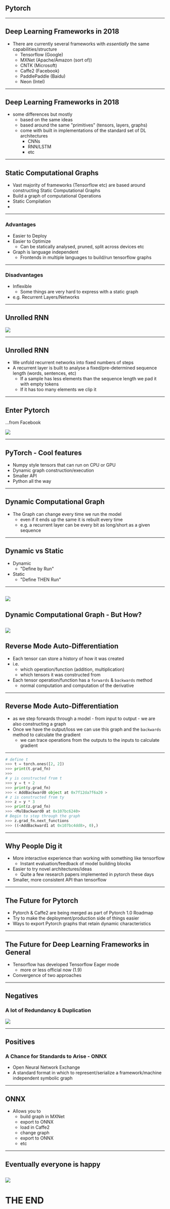 ## Pytorch
---
## Deep Learning Frameworks in 2018
- There are currently several frameworks with *essentially* the same capabilities/structure
    - Tensorflow (Google)
    - MXNet (Apache/Amazon (sort of))
    - CNTK (Microsoft)
    - Caffe2 (Facebook)
    - PaddlePaddle (Baidu)
    - Neon (Intel)
---
## Deep Learning Frameworks in 2018

- some differences but mostly
    - based on the same ideas
    - based around the same "primitives" (tensors, layers, graphs)
    - come with built in implementations of the standard set of DL architectures
        - CNNs
        - RNN/LSTM
        - etc
---
## Static Computational Graphs

- Vast majority of frameworks (Tensorflow etc) are based around constructing Static Computational Graphs
- Build a graph of computational Operations
- Static Compilation
-
---
### Advantages
- Easier to Deploy
- Easier to Optimize
    - Can be statically analysed, pruned, split across devices etc
- Graph is language independent
    - Frontends in multiple languages to build/run tensorflow graphs
---
### Disadvantages
- Inflexible
    - Some things are very hard to express with a static graph
- e.g. Recurrent Layers/Networks

---
## Unrolled RNN

![](/images/unrolled-rnn.png)

---
## Unrolled RNN

- We unfold recurrent networks into fixed numbers of steps
- A recurrent layer is built to analyse a fixed/pre-determined sequence length (words, sentences, etc)
    - If a sample has less elements than the sequence length we pad it with empty tokens
    - If it has too many elements we clip it
---
## Enter Pytorch

...from Facebook

![](/images/zuckerberg-stare.gif)

---
## PyTorch - Cool features
- Numpy style tensors that can run on CPU or GPU
- Dynamic graph construction/execution
- Smaller API
- Python all the way
---
## Dynamic Computational Graph
- The Graph can change every time we run the model
    - even if it ends up the same it is rebuilt every time
    - e.g. a recurrent layer can be every bit as long/short as a given sequence
---
## Dynamic vs Static
- Dynamic
    - "Define by Run"
- Static
    - "Define THEN Run"
---
![](/images/dynamic_graph.gif)
---
## Dynamic Computational Graph - But How?
![](/images/how-monkey.gif)
---
## Reverse Mode Auto-Differentiation
- Each tensor can store a history of how it was created
- i.e.
    - which operation/function (addition, multiplication)
    - which tensors it was constructed from
- Each tensor operation/function has a `forwards` & `backwards` method
    - normal computation and computation of the derivative
---
## Reverse Mode Auto-Differentiation
- as we step forwards through a model - from input to output - we are also constructing a graph
- Once we have the output/loss we can use this graph and the `backwards` method to calculate the gradient
  - we can trace operations from the outputs to the inputs to calculate gradient
  <!-- - So as we travel forwards each tensor is both computing output and building a graph that will be used to compute the gradient -->
<!-- - Every forward pass == a new graph -->
---
```python
# define t
>>> t = torch.ones([2, 2])
>>> print(t.grad_fn)
>>>
# y is constructed from t
>>> y = t + 2
>>> print(y.grad_fn)
>>> < AddBackward0 object at 0x7f12da7f6a20 >
# z is constructed from ty
>>> z = y * 3
>>> print(z.grad_fn)
>>> <MulBackward0 at 0x107bc6240>
# Begin to step through the graph
>>> z.grad_fn.next_functions
>>> ((<AddBackward1 at 0x107bc4dd8>, 0),)
```
---
## Why People Dig it
- More interactive experience than working with something like tensorflow
    - Instant evaluation/feedback of model building blocks
- Easier to try novel architectures/ideas
    - Quite a few research papers implemented in pytorch these days
- Smaller, more consistent API than tensorflow
---
## The Future for Pytorch
- Pytorch & Caffe2 are being merged as part of Pytorch 1.0 Roadmap
- Try to make the deployment/production side of things easier
- Ways to export Pytorch graphs that retain dynamic characteristics

---
## The Future for Deep Learning Frameworks in General
- Tensorflow has developed Tensorflow Eager mode
    - more or less official now (1.9)
- Convergence of two approaches

---
## Negatives
### A lot of Redundancy & Duplication

![](/images/ultron-call-ultrons.gif)

---
## Positives
### A Chance for Standards to Arise - ONNX

- Open Neural Network Exchange
- A standard format in which to represent/serialize a framework/machine independent symbolic graph

---
## ONNX

- Allows you to
    - build graph in MXNet
    - export to ONNX
    - load in Caffe2
    - change graph
    - export to ONNX
    - etc
---
## Eventually everyone is happy

![](/images/brad-pitt-sucks.gif)
---
# THE END

